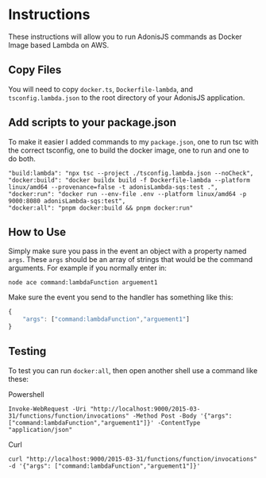 # Instructions
These instructions will allow you to run AdonisJS commands as Docker Image based Lambda on AWS.

## Copy Files
You will need to copy `docker.ts`, `Dockerfile-lambda`, and `tsconfig.lambda.json` to 
the root directory of your AdonisJS application.

## Add scripts to your package.json
To make it easier I added commands to my `package.json`, one to run tsc with the correct tsconfig,
one to build the docker image, one to run and one to do both.
```
"build:lambda": "npx tsc --project ./tsconfig.lambda.json --noCheck",
"docker:build": "docker buildx build -f Dockerfile-lambda --platform linux/amd64 --provenance=false -t adonisLambda-sqs:test .",
"docker:run": "docker run --env-file .env --platform linux/amd64 -p 9000:8080 adonisLambda-sqs:test",
"docker:all": "pnpm docker:build && pnpm docker:run"
```

## How to Use
Simply make sure you pass in the event an object with a property named `args`. These `args` should be
an array of strings that would be the command arguments. For example if you normally enter in:
```shell
node ace command:lambdaFunction arguement1
```
Make sure the event you send to the handler has something like this:
```js
{
    "args": ["command:lambdaFunction","arguement1"]
}
```

## Testing
To test you can run `docker:all`, then open another shell use a command like these:

Powershell
```shell
Invoke-WebRequest -Uri "http://localhost:9000/2015-03-31/functions/function/invocations" -Method Post -Body '{"args": ["command:lambdaFunction","arguement1"]}' -ContentType "application/json"
```
Curl
```shell
curl "http://localhost:9000/2015-03-31/functions/function/invocations" -d '{"args": ["command:lambdaFunction","arguement1"]}'
```
